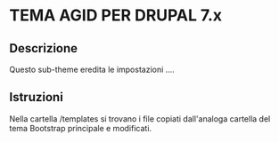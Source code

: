 TEMA AGID PER DRUPAL 7.x
========================

Descrizione
-----------
Questo sub-theme eredita le impostazioni .... 

Istruzioni
----------
Nella cartella /templates si trovano i file copiati dall'analoga cartella del tema Bootstrap principale e modificati.
